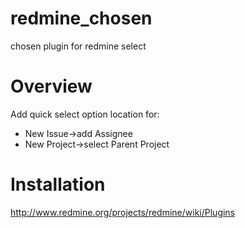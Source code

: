 redmine_chosen
==============

chosen plugin for redmine select

Overview
==============
Add quick select option location for:
* New Issue->add Assignee
* New Project->select Parent Project

Installation
==============

http://www.redmine.org/projects/redmine/wiki/Plugins